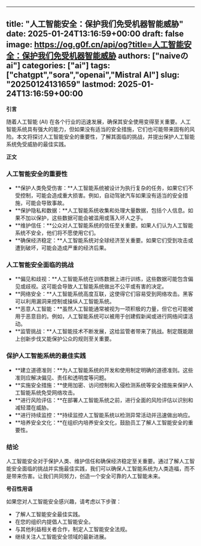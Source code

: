 
---
title: "人工智能安全：保护我们免受机器智能威胁"
date: 2025-01-24T13:16:59+00:00
draft: false
image: https://og.g0f.cn/api/og?title=人工智能安全：保护我们免受机器智能威胁
authors: ["naiveのai"]
categories: ["ai"]
tags: ["chatgpt","sora","openai","Mistral AI"]
slug: "20250124131659"
lastmod: 2025-01-24T13:16:59+00:00
---
**引言**

随着人工智能 (AI) 在各个行业的迅速发展，确保其安全使用变得至关重要。人工智能系统具有强大的能力，但如果没有适当的安全措施，它们也可能带来固有的风险。本文将探讨人工智能安全的重要性，了解其面临的挑战，并提出保护人工智能系统免受威胁的最佳实践。

**正文**

### 人工智能安全的重要性

* **保护人类免受伤害：**人工智能系统被设计为执行复杂的任务，如果它们不受控制，可能会造成重大损害。例如，自动驾驶汽车如果没有适当的安全措施，可能会导致事故。
* **保护隐私和数据：**人工智能系统收集和处理大量数据，包括个人信息。如果不加以保护，这些数据可能会被滥用或落入坏人之手。
* **维护信任：**公众对人工智能系统的信任至关重要。如果人们认为人工智能系统不安全，他们将不愿使用它们。
* **确保经济稳定：**人工智能系统对全球经济至关重要。如果它们受到攻击或遭到破坏，可能会造成严重的经济后果。

### 人工智能安全面临的挑战

* **偏见和歧视：**人工智能系统在训练数据上进行训练，这些数据可能包含偏见或歧视。这可能会导致人工智能系统做出不公平或有害的决定。
* **网络安全：**人工智能系统高度互联，这使得它们容易受到网络攻击。黑客可以利用漏洞来控制或操纵人工智能系统。
* **恶意人工智能：**虽然人工智能通常被视为一项积极的力量，但它也可能被用于恶意目的。例如，人工智能系统可以被用于创建假新闻或进行网络间谍活动。
* **监管挑战：**人工智能技术不断发展，这给监管者带来了挑战。制定既能跟上创新步伐又能保护公众的规则至关重要。

### 保护人工智能系统的最佳实践

* **建立道德准则：**为人工智能系统的开发和使用制定明确的道德准则。这些准则应解决偏见、责任和透明度等问题。
* **实施安全措施：**使用加密、访问控制和入侵检测系统等安全措施来保护人工智能系统免受网络攻击。
* **进行风险评估：**在部署人工智能系统之前，进行全面的风险评估以识别和减轻潜在威胁。
* **进行持续监控：**持续监控人工智能系统以检测异常活动并迅速做出响应。
* **培养安全文化：**在组织内培养安全文化，鼓励员工了解人工智能安全的重要性。

### 结论

人工智能安全对于保护人类、维护信任和确保经济稳定至关重要。通过了解人工智能安全面临的挑战并实施最佳实践，我们可以确保人工智能系统为人类造福，而不是带来伤害。让我们共同努力，创造一个安全可靠的人工智能未来。

**号召性用语**

如果您对人工智能安全感兴趣，请考虑以下步骤：

* 了解人工智能安全最佳实践。
* 在您的组织内提倡人工智能安全。
* 与其他利益相关者合作，制定人工智能安全法规。
* 继续关注人工智能安全领域的最新进展。